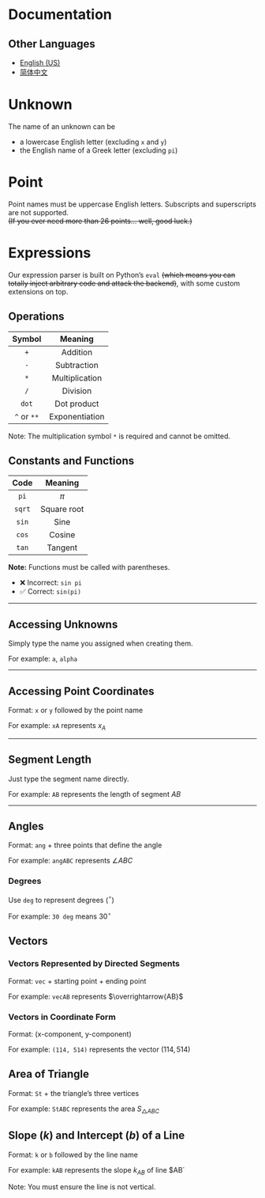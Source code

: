 # Documentation

## Other Languages

* [English (US)](docs.en.md)
* [简体中文](docs.md)

# Unknown

The name of an unknown can be

- a lowercase English letter (excluding `x` and `y`)
- the English name of a Greek letter (excluding `pi`)

# Point

Point names must be uppercase English letters. Subscripts and superscripts are not supported.  
~~(If you ever need more than 26 points... well, good luck.)~~

# Expressions

Our expression parser is built on Python’s `eval` ~~(which means you can totally inject arbitrary code and attack the backend)~~, with some custom extensions on top.

## Operations

|     Symbol     |      Meaning      |
|:--------------:|:-----------------:|
|     `+`        | Addition          |
|     `-`        | Subtraction       |
|     `*`        | Multiplication    |
|     `/`        | Division          |
|    `dot`       | Dot product       |
| `^` or `**`    | Exponentiation    |

Note: The multiplication symbol `*` is required and cannot be omitted.


## Constants and Functions

|   Code   |   Meaning    |
|:--------:|:------------:|
|  `pi`    | $\pi$        |
| `sqrt`   | Square root  |
| `sin`    | Sine         |
| `cos`    | Cosine       |
| `tan`    | Tangent      |

**Note:** Functions must be called with parentheses.

- ❌ Incorrect: `sin pi`  
- ✅ Correct: `sin(pi)`

---

## Accessing Unknowns

Simply type the name you assigned when creating them.

For example: `a`, `alpha`

---

## Accessing Point Coordinates

Format: `x` or `y` followed by the point name

For example: `xA` represents $x_A$

---

## Segment Length

Just type the segment name directly.

For example: `AB` represents the length of segment $AB$

---

## Angles

Format: `ang` + three points that define the angle

For example: `angABC` represents $\angle ABC$

### Degrees

Use `deg` to represent degrees ($^\circ$)

For example: `30 deg` means $30^\circ$

## Vectors

### Vectors Represented by Directed Segments

Format: `vec` + starting point + ending point

For example: `vecAB` represents $\overrightarrow{AB}$

### Vectors in Coordinate Form

Format: (x-component, y-component)

For example: `(114, 514)` represents the vector $(114, 514)$

## Area of Triangle

Format: `St` + the triangle’s three vertices

For example: `StABC` represents the area $S_{\triangle ABC}$

## Slope ($k$) and Intercept ($b$) of a Line

Format: `k` or `b` followed by the line name

For example: `kAB` represents the slope $k_{AB}$ of line $AB`

Note: You must ensure the line is not vertical.
